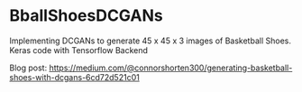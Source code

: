 # BballShoesDCGANs
Implementing DCGANs to generate 45 x 45 x 3 images of Basketball Shoes. Keras code with Tensorflow Backend

Blog post: https://medium.com/@connorshorten300/generating-basketball-shoes-with-dcgans-6cd72d521c01
